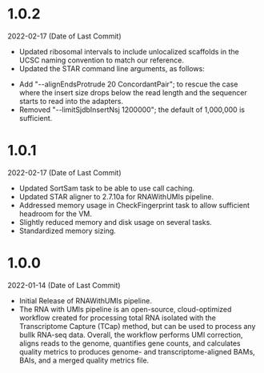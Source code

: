 # 1.0.2
2022-02-17  (Date of Last Commit)

* Updated ribosomal intervals to include unlocalized scaffolds in the UCSC naming convention to match our reference.
* Updated the STAR command line arguments, as follows:
- Add "--alignEndsProtrude 20 ConcordantPair"; to rescue the case where the insert size drops below the read length and the sequencer starts to read into the adapters.
- Removed "--limitSjdbInsertNsj 1200000"; the default of 1,000,000 is sufficient.

# 1.0.1
2022-02-17 (Date of Last Commit)

* Updated SortSam task to be able to use call caching.
* Updated STAR aligner to 2.7.10a for RNAWithUMIs pipeline.
* Addressed memory usage in CheckFingerprint task to allow sufficient headroom for the VM.
* Slightly reduced memory and disk usage on several tasks.
* Standardized memory sizing.

# 1.0.0
2022-01-14 (Date of Last Commit)

* Initial Release of RNAWithUMIs pipeline.
* The RNA with UMIs pipeline is an open-source, cloud-optimized workflow created for processing total RNA isolated with the Transcriptome Capture (TCap) method, but can be used to process any bullk RNA-seq data. Overall, the workflow performs UMI correction, aligns reads to the genome, quantifies gene counts, and calculates quality metrics to produces genome- and transcriptome-aligned BAMs, BAIs, and a merged quality metrics file.

